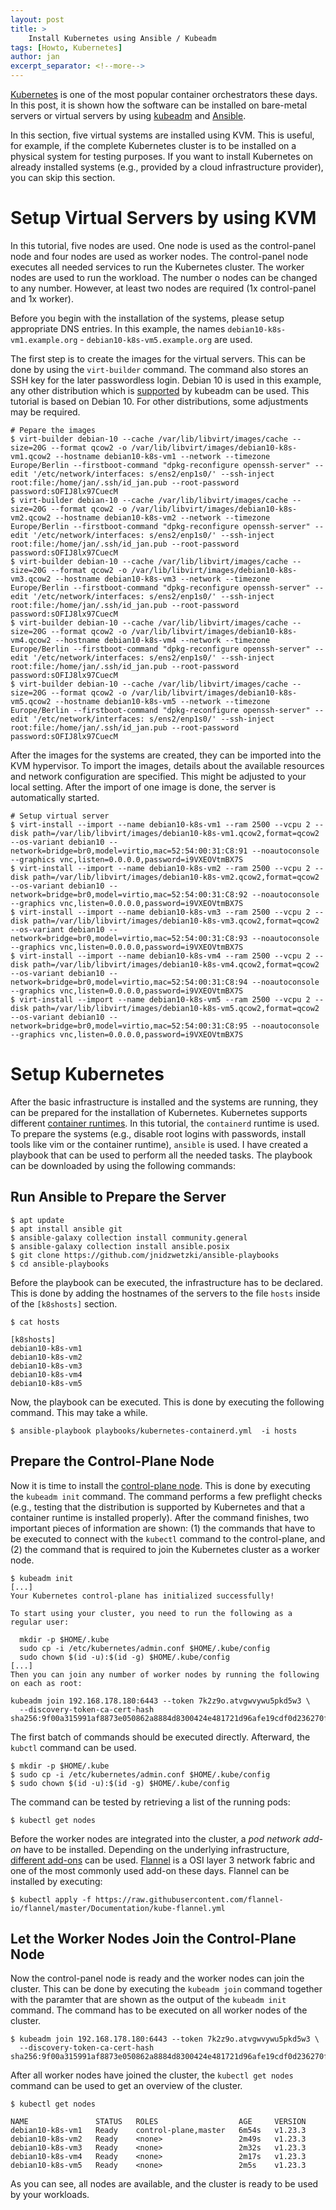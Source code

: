 ```yaml
---
layout: post
title: >
    Install Kubernetes using Ansible / Kubeadm
tags: [Howto, Kubernetes]
author: jan
excerpt_separator: <!--more-->
---
```


[Kubernetes](https://kubernetes.io/) is one of the most popular container orchestrators these days. In this post, it is shown how the software can be installed on bare-metal servers or virtual servers by using [kubeadm](https://kubernetes.io/docs/setup/production-environment/tools/kubeadm/create-cluster-kubeadm/) and [Ansible](https://github.com/ansible/ansible).

<!--more-->

In this section, five virtual systems are installed using KVM. This is useful, for example, if the complete Kubernetes cluster is to be installed on a physical system for testing purposes. If you want to install Kubernetes on already installed systems (e.g., provided by a cloud infrastructure provider), you can skip this section. 

# Setup Virtual Servers by using KVM
In this tutorial, five nodes are used. One node is used as the control-panel node and four nodes are used as worker nodes. The control-panel node executes all needed services to run the Kubernetes cluster. The worker nodes are used to run the workload. The number o nodes can be changed to any number. However, at least two nodes are required (1x control-panel and 1x worker).

Before you begin with the installation of the systems, please setup appropriate DNS entries. In this example, the names `debian10-k8s-vm1.example.org` - `debian10-k8s-vm5.example.org` are used. 

The first step is to create the images for the virtual servers. This can be done by using the `virt-builder` command. The command also stores an SSH key for the later passwordless login. Debian 10 is used in this example, any other distribution which is [supported](https://kubernetes.io/docs/tasks/tools/install-kubectl-linux/) by kubeadm can be used. This tutorial is based on Debian 10. For other distributions, some adjustments may be required.


```shell
# Pepare the images
$ virt-builder debian-10 --cache /var/lib/libvirt/images/cache --size=20G --format qcow2 -o /var/lib/libvirt/images/debian10-k8s-vm1.qcow2 --hostname debian10-k8s-vm1 --network --timezone Europe/Berlin --firstboot-command "dpkg-reconfigure openssh-server" --edit '/etc/network/interfaces: s/ens2/enp1s0/' --ssh-inject root:file:/home/jan/.ssh/id_jan.pub --root-password password:sOFIJ8lx97CuecM
$ virt-builder debian-10 --cache /var/lib/libvirt/images/cache --size=20G --format qcow2 -o /var/lib/libvirt/images/debian10-k8s-vm2.qcow2 --hostname debian10-k8s-vm2 --network --timezone Europe/Berlin --firstboot-command "dpkg-reconfigure openssh-server" --edit '/etc/network/interfaces: s/ens2/enp1s0/' --ssh-inject root:file:/home/jan/.ssh/id_jan.pub --root-password password:sOFIJ8lx97CuecM
$ virt-builder debian-10 --cache /var/lib/libvirt/images/cache --size=20G --format qcow2 -o /var/lib/libvirt/images/debian10-k8s-vm3.qcow2 --hostname debian10-k8s-vm3 --network --timezone Europe/Berlin --firstboot-command "dpkg-reconfigure openssh-server" --edit '/etc/network/interfaces: s/ens2/enp1s0/' --ssh-inject root:file:/home/jan/.ssh/id_jan.pub --root-password password:sOFIJ8lx97CuecM
$ virt-builder debian-10 --cache /var/lib/libvirt/images/cache --size=20G --format qcow2 -o /var/lib/libvirt/images/debian10-k8s-vm4.qcow2 --hostname debian10-k8s-vm4 --network --timezone Europe/Berlin --firstboot-command "dpkg-reconfigure openssh-server" --edit '/etc/network/interfaces: s/ens2/enp1s0/' --ssh-inject root:file:/home/jan/.ssh/id_jan.pub --root-password password:sOFIJ8lx97CuecM
$ virt-builder debian-10 --cache /var/lib/libvirt/images/cache --size=20G --format qcow2 -o /var/lib/libvirt/images/debian10-k8s-vm5.qcow2 --hostname debian10-k8s-vm5 --network --timezone Europe/Berlin --firstboot-command "dpkg-reconfigure openssh-server" --edit '/etc/network/interfaces: s/ens2/enp1s0/' --ssh-inject root:file:/home/jan/.ssh/id_jan.pub --root-password password:sOFIJ8lx97CuecM
```

After the images for the systems are created, they can be imported into the KVM hypervisor. To import the images, details about the available resources and network configuration are specified. This might be adjusted to your local setting. After the import of one image is done, the server is automatically started.

```shell
# Setup virtual server
$ virt-install --import --name debian10-k8s-vm1 --ram 2500 --vcpu 2 --disk path=/var/lib/libvirt/images/debian10-k8s-vm1.qcow2,format=qcow2 --os-variant debian10 --network=bridge=br0,model=virtio,mac=52:54:00:31:C8:91 --noautoconsole --graphics vnc,listen=0.0.0.0,password=i9VXEOVtmBX7S
$ virt-install --import --name debian10-k8s-vm2 --ram 2500 --vcpu 2 --disk path=/var/lib/libvirt/images/debian10-k8s-vm2.qcow2,format=qcow2 --os-variant debian10 --network=bridge=br0,model=virtio,mac=52:54:00:31:C8:92 --noautoconsole --graphics vnc,listen=0.0.0.0,password=i9VXEOVtmBX7S
$ virt-install --import --name debian10-k8s-vm3 --ram 2500 --vcpu 2 --disk path=/var/lib/libvirt/images/debian10-k8s-vm3.qcow2,format=qcow2 --os-variant debian10 --network=bridge=br0,model=virtio,mac=52:54:00:31:C8:93 --noautoconsole --graphics vnc,listen=0.0.0.0,password=i9VXEOVtmBX7S
$ virt-install --import --name debian10-k8s-vm4 --ram 2500 --vcpu 2 --disk path=/var/lib/libvirt/images/debian10-k8s-vm4.qcow2,format=qcow2 --os-variant debian10 --network=bridge=br0,model=virtio,mac=52:54:00:31:C8:94 --noautoconsole --graphics vnc,listen=0.0.0.0,password=i9VXEOVtmBX7S
$ virt-install --import --name debian10-k8s-vm5 --ram 2500 --vcpu 2 --disk path=/var/lib/libvirt/images/debian10-k8s-vm5.qcow2,format=qcow2 --os-variant debian10 --network=bridge=br0,model=virtio,mac=52:54:00:31:C8:95 --noautoconsole --graphics vnc,listen=0.0.0.0,password=i9VXEOVtmBX7S
```

# Setup Kubernetes
After the basic infrastructure is installed and the systems are running, they can be prepared for the installation of Kubernetes. Kubernetes supports different [container runtimes](https://kubernetes.io/docs/setup/production-environment/container-runtimes/). In this tutorial, the `containerd` runtime is used. To prepare the systems (e.g., disable root logins with passwords, install tools like vim or the container runtime), `ansible` is used. I have created a playbook that can be used to perform all the needed tasks. The playbook can be downloaded by using the following commands:


## Run Ansible to Prepare the Server
```shell
$ apt update
$ apt install ansible git
$ ansible-galaxy collection install community.general
$ ansible-galaxy collection install ansible.posix
$ git clone https://github.com/jnidzwetzki/ansible-playbooks
$ cd ansible-playbooks
```

Before the playbook can be executed, the infrastructure has to be declared. This is done by adding the hostnames of the servers to the file `hosts` inside of the `[k8shosts]` section.

```shell
$ cat hosts

[k8shosts]
debian10-k8s-vm1
debian10-k8s-vm2
debian10-k8s-vm3
debian10-k8s-vm4
debian10-k8s-vm5
```

Now, the playbook can be executed. This is done by executing the following command. This may take a while. 

```shell
$ ansible-playbook playbooks/kubernetes-containerd.yml  -i hosts
```

## Prepare the Control-Plane Node
Now it is time to install the [control-plane node](https://kubernetes.io/docs/concepts/overview/components/). This is done by executing the `kubeadm init` command. The command performs a few preflight checks (e.g., testing that the distribution is supported by Kubernetes and that a container runtime is installed properly). After the command finishes, two important pieces of information are shown: (1) the commands that have to be executed to connect with the `kubectl` command to the control-plane, and (2) the command that is required to join the Kubernetes cluster as a worker node. 

```shell
$ kubeadm init
[...]
Your Kubernetes control-plane has initialized successfully!

To start using your cluster, you need to run the following as a regular user:

  mkdir -p $HOME/.kube
  sudo cp -i /etc/kubernetes/admin.conf $HOME/.kube/config
  sudo chown $(id -u):$(id -g) $HOME/.kube/config
[...]
Then you can join any number of worker nodes by running the following on each as root:

kubeadm join 192.168.178.180:6443 --token 7k2z9o.atvgwvywu5pkd5w3 \
  --discovery-token-ca-cert-hash sha256:9f00a315991af8873e050862a8884d8300424e481721d96afe19cdf0d236270f 
```

The first batch of commands should be executed directly. Afterward, the `kubctl` command can be used.

```shell
$ mkdir -p $HOME/.kube
$ sudo cp -i /etc/kubernetes/admin.conf $HOME/.kube/config
$ sudo chown $(id -u):$(id -g) $HOME/.kube/config
```

The command can be tested by retrieving a list of the running pods:

```shell
$ kubectl get nodes
```

Before the worker nodes are integrated into the cluster, a _pod network add-on_  have to be installed. Depending on the underlying infrastructure, [different add-ons](https://kubernetes.io/docs/concepts/cluster-administration/networking/#how-to-implement-the-kubernetes-networking-model) can be used. [Flannel](https://github.com/flannel-io/flannel#flannel) is a OSI layer 3 network fabric and one of the most commonly used add-on these days. Flannel can be installed by executing:

```shell
$ kubectl apply -f https://raw.githubusercontent.com/flannel-io/flannel/master/Documentation/kube-flannel.yml
```

## Let the Worker Nodes Join the Control-Plane Node
Now the control-panel node is ready and the worker nodes can join the cluster. This can be done by executing the `kubeadm join` command together with the paramter that are shown as the output of the `kubeadm init` command. The command has to be executed on all worker nodes of the cluster.

```shell
$ kubeadm join 192.168.178.180:6443 --token 7k2z9o.atvgwvywu5pkd5w3 \
  --discovery-token-ca-cert-hash sha256:9f00a315991af8873e050862a8884d8300424e481721d96afe19cdf0d236270f 
```

After all worker nodes have joined the cluster, the `kubectl get nodes` command can be used to get an overview of the cluster. 

```shell
$ kubectl get nodes

NAME               STATUS   ROLES                  AGE     VERSION
debian10-k8s-vm1   Ready    control-plane,master   6m54s   v1.23.3
debian10-k8s-vm2   Ready    <none>                 2m49s   v1.23.3
debian10-k8s-vm3   Ready    <none>                 2m32s   v1.23.3
debian10-k8s-vm4   Ready    <none>                 2m17s   v1.23.3
debian10-k8s-vm5   Ready    <none>                 2m5s    v1.23.3
```

As you can see, all nodes are available, and the cluster is ready to be used by your workloads.

